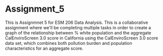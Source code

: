 # Assignment_5

This is Assignmnet 5 for ESM 206 Data Analysis. This is a collaborative assignment where we'll be completing multiple tasks in order to create a graph of the relationship between % white population and the aggregate CalEnviroScreen 3.0 score in California using the CalEnviroScreen 3.0 score data set, which combines both pollution burden and population characteristics for an aggregate score.
